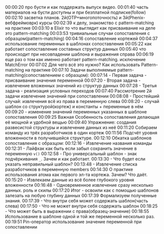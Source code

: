 00:00:20 про бусти и как поддержать выпуск видео.
00:01:40 часть материалов на бусти доступны и при безплатной подписке(follow)
00:02:10 засветка планов. 2й(OTP+многопоточность) и 3й(Phenix-вебфреймоврк) курсы
00:02:39 к делу, знакомство с pattern-matching на практике
00:03:10 в Elixir то что выглядит как присваивание на деле это pattern-matching
00:03:53 тривиальные случаи сопоставления с образцом(pattern-matching)
00:04:16 сопоставление кортежей
00:04:37 использование переменных в шаблонах сопоставления
00:05:22 как работает сопоставление составных структур данных
00:05:40 что происходит при несовпадении шаблона и выражения справа
00:06:19 еще раз о том как именно работает pattern-matching. исключение MatchError
00:07:02 Для чего всё это нужно? Как использовать Pattern-matching на практике
00:07:10 Задачи выполняемые pattern-matching(сопоставлением с образцом):
00:07:14 - Первая задача - присваивание значения переменной
00:07:20 - Вторая задача - извлечение вложенных значений из структур данных
00:07:28 - Третья задача - реализация условных переходов
00:07:40 Рассмотрение 2й задачи извлечение значений при сопоставлении
00:08:08 - Простейший случай: извлечения всё из права в переменную слева
00:08:20 - случай шаблон со структурой(кортеж) и константы + перeменные в нём
00:09:20 - изменение значений переменных указанных в шаблоне сопоставления
00:09:25 Важная Особенность сопоставления делающая её мощной и удобной вещью
00:09:40 Упражнение: создания развесистой структуры и извлечение данных из неё
00:11:20 Собираем команду из трёх разработчиков в один кортеж
00:11:56 Подсчёт уровня вложенности в получившейся структуре.
00:12:10 Обкатка шаблонов сопоставления с образцом:
00:12:16 - Извлечение названия команды
00:12:31 - Лайфхак как быть если забыл сохранить значение в переменную `v()`
00:12:58 - Про универсальный шаблон - знак подчёркивания `_`. Зачем и как работает.
00:13:30 - Что будет если указать неправильный шаблон?
00:13:48 - Извлечение списка разработчиков в переменную members
00:14:30 О практике использования атома как первого эл-та кортежа. Зачем? Что даёт.
00:15:20 - Извлекаем данные из всё более глубокого уровня вложенности
00:16:48 - Одновременное извлечение сразу несколько данных. роль и скилы
00:17:20 Итог - освоили как с помощью шаблонов залезать на любую глубину данных
00:17:39 Формализуем полученные знания.
00:17:39 - Что внутри себя может содержать шаблон(часть слева)
00:17:50 - Что не может внутри себя содержать шаблон
00:18:25 - Что может быть в выражении с права(образец-значение)
00:18:55 Использование в шаблоне одной и той же переменной несколько раз.
00:19:51 Pin-оператор использование значение переменной при сопоставлении


